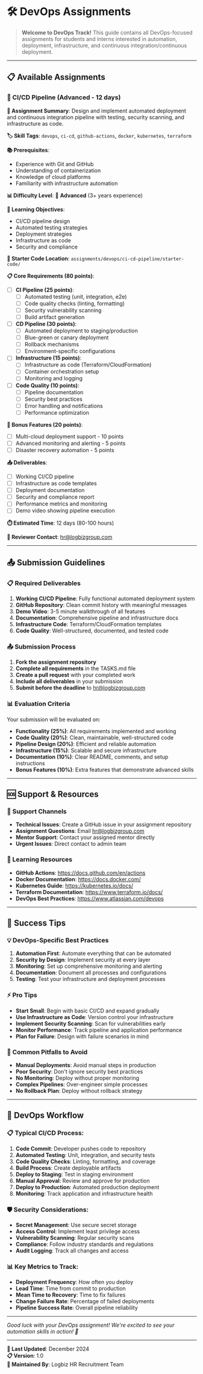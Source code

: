# 🛠️ DevOps Assignments

> **Welcome to DevOps Track!** This guide contains all DevOps-focused assignments for students and interns interested in automation, deployment, infrastructure, and continuous integration/continuous deployment.

---

## 📋 Available Assignments

### 📂 CI/CD Pipeline (Advanced - 12 days)

**🎯 Assignment Summary**: Design and implement automated deployment and continuous integration pipeline with testing, security scanning, and infrastructure as code.

**🏷️ Skill Tags**: `devops`, `ci-cd`, `github-actions`, `docker`, `kubernetes`, `terraform`

**📚 Prerequisites**:
- Experience with Git and GitHub
- Understanding of containerization
- Knowledge of cloud platforms
- Familiarity with infrastructure automation

**📊 Difficulty Level**: 🔴 **Advanced** (3+ years experience)

**🎯 Learning Objectives**:
- CI/CD pipeline design
- Automated testing strategies
- Deployment strategies
- Infrastructure as code
- Security and compliance

**📁 Starter Code Location**: `assignments/devops/ci-cd-pipeline/starter-code/`

**📋 Core Requirements (80 points)**:
- [ ] **CI Pipeline (25 points)**:
  - [ ] Automated testing (unit, integration, e2e)
  - [ ] Code quality checks (linting, formatting)
  - [ ] Security vulnerability scanning
  - [ ] Build artifact generation
- [ ] **CD Pipeline (30 points)**:
  - [ ] Automated deployment to staging/production
  - [ ] Blue-green or canary deployment
  - [ ] Rollback mechanisms
  - [ ] Environment-specific configurations
- [ ] **Infrastructure (15 points)**:
  - [ ] Infrastructure as code (Terraform/CloudFormation)
  - [ ] Container orchestration setup
  - [ ] Monitoring and logging
- [ ] **Code Quality (10 points)**:
  - [ ] Pipeline documentation
  - [ ] Security best practices
  - [ ] Error handling and notifications
  - [ ] Performance optimization

**🚀 Bonus Features (20 points)**:
- [ ] Multi-cloud deployment support - 10 points
- [ ] Advanced monitoring and alerting - 5 points
- [ ] Disaster recovery automation - 5 points

**📤 Deliverables**:
- [ ] Working CI/CD pipeline
- [ ] Infrastructure as code templates
- [ ] Deployment documentation
- [ ] Security and compliance report
- [ ] Performance metrics and monitoring
- [ ] Demo video showing pipeline execution

**⏱️ Estimated Time**: 12 days (80-100 hours)

**👥 Reviewer Contact**: hr@logbizgroup.com

---

## 📤 Submission Guidelines

### 📋 Required Deliverables
1. **Working CI/CD Pipeline**: Fully functional automated deployment system
2. **GitHub Repository**: Clean commit history with meaningful messages
3. **Demo Video**: 3-5 minute walkthrough of all features
4. **Documentation**: Comprehensive pipeline and infrastructure docs
5. **Infrastructure Code**: Terraform/CloudFormation templates
6. **Code Quality**: Well-structured, documented, and tested code

### 📤 Submission Process
1. **Fork the assignment repository**
2. **Complete all requirements** in the TASKS.md file
3. **Create a pull request** with your completed work
4. **Include all deliverables** in your submission
5. **Submit before the deadline** to hr@logbizgroup.com

### 📊 Evaluation Criteria
Your submission will be evaluated on:
- **Functionality (25%)**: All requirements implemented and working
- **Code Quality (20%)**: Clean, maintainable, well-structured code
- **Pipeline Design (20%)**: Efficient and reliable automation
- **Infrastructure (15%)**: Scalable and secure infrastructure
- **Documentation (10%)**: Clear README, comments, and setup instructions
- **Bonus Features (10%)**: Extra features that demonstrate advanced skills

---

## 🆘 Support & Resources

### 👥 Support Channels
- **Technical Issues**: Create a GitHub issue in your assignment repository
- **Assignment Questions**: Email hr@logbizgroup.com
- **Mentor Support**: Contact your assigned mentor directly
- **Urgent Issues**: Direct contact to admin team

### 📖 Learning Resources
- **GitHub Actions**: https://docs.github.com/en/actions
- **Docker Documentation**: https://docs.docker.com/
- **Kubernetes Guide**: https://kubernetes.io/docs/
- **Terraform Documentation**: https://www.terraform.io/docs/
- **DevOps Best Practices**: https://www.atlassian.com/devops

---

## 🎉 Success Tips

### 💡 DevOps-Specific Best Practices
1. **Automation First**: Automate everything that can be automated
2. **Security by Design**: Implement security at every layer
3. **Monitoring**: Set up comprehensive monitoring and alerting
4. **Documentation**: Document all processes and configurations
5. **Testing**: Test your infrastructure and deployment processes

### ⚡ Pro Tips
- **Start Small**: Begin with basic CI/CD and expand gradually
- **Use Infrastructure as Code**: Version control your infrastructure
- **Implement Security Scanning**: Scan for vulnerabilities early
- **Monitor Performance**: Track pipeline and application performance
- **Plan for Failure**: Design with failure scenarios in mind

### 🚀 Common Pitfalls to Avoid
- **Manual Deployments**: Avoid manual steps in production
- **Poor Security**: Don't ignore security best practices
- **No Monitoring**: Deploy without proper monitoring
- **Complex Pipelines**: Over-engineer simple processes
- **No Rollback Plan**: Deploy without rollback strategy

---

## 🔄 DevOps Workflow

### 📋 Typical CI/CD Process:
1. **Code Commit**: Developer pushes code to repository
2. **Automated Testing**: Unit, integration, and security tests
3. **Code Quality Checks**: Linting, formatting, and coverage
4. **Build Process**: Create deployable artifacts
5. **Deploy to Staging**: Test in staging environment
6. **Manual Approval**: Review and approve for production
7. **Deploy to Production**: Automated production deployment
8. **Monitoring**: Track application and infrastructure health

### 🛡️ Security Considerations:
- **Secret Management**: Use secure secret storage
- **Access Control**: Implement least privilege access
- **Vulnerability Scanning**: Regular security scans
- **Compliance**: Follow industry standards and regulations
- **Audit Logging**: Track all changes and access

### 📊 Key Metrics to Track:
- **Deployment Frequency**: How often you deploy
- **Lead Time**: Time from commit to production
- **Mean Time to Recovery**: Time to fix failures
- **Change Failure Rate**: Percentage of failed deployments
- **Pipeline Success Rate**: Overall pipeline reliability

---

*Good luck with your DevOps assignment! We're excited to see your automation skills in action! 🚀*

---

**📝 Last Updated**: December 2024  
**📋 Version**: 1.0  
**👥 Maintained By**: Logbiz HR Recruitment Team 